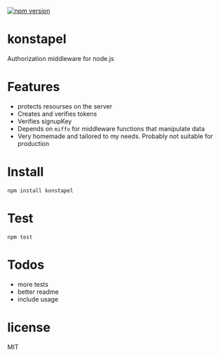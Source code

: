 [![npm version](https://badge.fury.io/js/konstapel.svg)](https://badge.fury.io/js/konstapel)

# konstapel
Authorization middleware for node.js

# Features
- protects resourses on the server
- Creates and verifies tokens
- Verifies signupKey
- Depends on `miffo` for middleware functions that manipulate data
- Very homemade and tailored to my needs. Probably not suitable for production

# Install
`npm install konstapel`

# Test
`npm test`

# Todos
- more tests
- better readme
- include usage

# license
MIT
